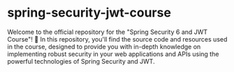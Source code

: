 # spring-security-jwt-course
Welcome to the official repository for the "Spring Security 6 and JWT Course"! 🚀 In this repository, you'll find the source code and resources used in the course, designed to provide you with in-depth knowledge on implementing robust security in your web applications and APIs using the powerful technologies of Spring Security and JWT.
